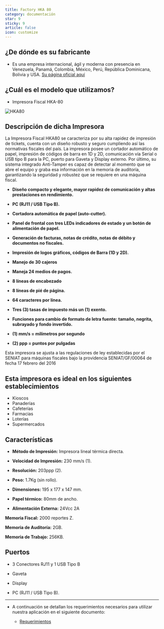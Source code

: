 ```yaml
---
title: Factory HKA 80
category: documentación
star: 9
sticky: 9
article: false
icon: customize
---
```



## ¿De dónde es su fabricante

- Es una empresa internacional, ágil y moderna con presencia en Venezuela, Panamá, Colombia, México, Perú, República Dominicana, Bolivia y USA. [Su página oficial aquí](https://www.thefactoryhka.com/ve/)

## ¿Cuál es el modelo que utilizamos?

- Impresora Fiscal HKA-80

![HKA80](https://thefactoryhka.com/tfhkaBancoImagenesSitesNew/public/productos/hka80/images/15v_hka80medium.jpg)

## Descripción de dicha Impresora

La Impresora Fiscal HKA80 se caracteriza por su alta rapidez de impresión de tickets, cuenta con un diseño robusto y seguro cumpliendo así las normativas fiscales del país. La impresora posee un cortador automático de papel, impresión de códigos de barra en 1D y 2D, comunicación vía Serial o USB tipo B para la PC, puerto para Gaveta y Display externo. Por último, su sistema integrado Anti-Tamper es capaz de detectar al momento que se abre el equipo y graba esa información en la memoria de auditoría, garantizando la seguridad y robustez que se requiere en una máquina fiscal.

- **Diseño compacto y elegante, mayor rapidez de comunicación y altas prestaciones en rendimiento.**

- **PC (RJ11 / USB Tipo B).**

- **Cortadora automática de papel (auto-cutter).**

- **Panel de frontal con tres LEDs indicadores de estado y un botón de alimentación de papel.**  

- **Generación de facturas, notas de crédito, notas de débito y documentos no fiscales.**  

- **Impresión de logos gráficos, códigos de Barra (1D y 2D).**

- **Manejo de 30 cajeros**  

- **Maneja 24 medios de pagos.**  

- **8 líneas de encabezado**  

- **8 líneas de pié de página.**  

- **64 caracteres por línea.**  

- **Tres (3) tasas de impuesto más un (1) exento.**  

- **Funciones para cambio de formato de letra fuente: tamaño, negrita, subrayado y fondo invertido.**  

- **(1) mm/s = milímetros por segundo**

- **(2) ppp = puntos por pulgadas**

Esta impresora se ajusta a las regulaciones de ley establecidas por el SENIAT para máquinas fiscales bajo la providencia SENIAT/GF/00064 de fecha 17 febrero del 2016

## Esta impresora es ideal en los siguientes establecimientos

- Kioscos
- Panaderías
- Cafeterías
- Farmacias
- Loterías
- Supermercados

## Características

- **Método de Impresión:** Impresora lineal térmica directa.

- **Velocidad de Impresión:** 230 mm/s (1).

- **Resolución:**  203ppp (2).

- **Peso:**  1.7Kg (sin rollo).

- **Dimensiones:** 195 x 177 x 147 mm.

- **Papel térmico:** 80mm de ancho.

- **Alimentación Externa:**  24Vcc 2A

**Memoria Fiscal:**  2000 reportes Z.

**Memoria de Auditoría:** 2GB.

**Memoria de Trabajo:** 256KB.

## Puertos

  - 3 Conectores RJ11 y 1 USB Tipo B
  
- Gaveta
  
- Display
  
- PC (RJ11 / USB Tipo B).

---

- A continuación se detallan los requerimientos necesarios para utilizar nuestra aplicación en el siguiente documento:

  - [Requerimientos](./requeriments.md)